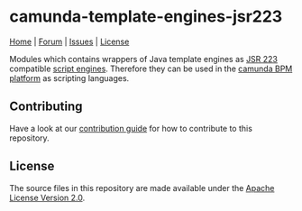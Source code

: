 camunda-template-engines-jsr223
===============================

<p>
  <a href="http://camunda.org/">Home</a> |
  <a href="http://camunda.org/community/forum.html">Forum</a> |
  <a href="https://app.camunda.com/jira/browse/CAM">Issues</a> |
  <a href="LICENSE">License</a>
</p>

Modules which contains wrappers of Java template engines as
[JSR 223](https://www.jcp.org/en/jsr/detail?id=223) compatible
[script engines](http://docs.oracle.com/javase/7/docs/api/javax/script/ScriptEngine.html).
Therefore they can be used in the [camunda BPM platform](http://camunda.org) as scripting languages.

## Contributing

Have a look at our [contribution guide](https://github.com/camunda/camunda-bpm-platform/blob/master/CONTRIBUTING.md) for how to contribute to this repository.

## License
The source files in this repository are made available under the [Apache License Version 2.0](./LICENSE).